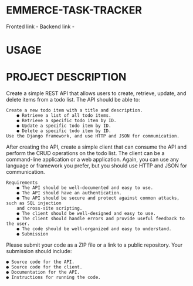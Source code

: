# EMMERCE-TASK-TRACKER

Fronted link - 
Backend link - 

# USAGE


# PROJECT DESCRIPTION

Create a simple REST API that allows users to create, retrieve, update, and delete items from a
todo list. The API should be able to:

    Create a new todo item with a title and description.
        ● Retrieve a list of all todo items.
        ● Retrieve a specific todo item by ID.
        ● Update a specific todo item by ID.
        ● Delete a specific todo item by ID.
    Use the Django framework, and use HTTP and JSON for communication.

After creating the API, create a simple client that can consume the API and perform the CRUD
operations on the todo list. The client can be a command-line application or a web application.
Again, you can use any language or framework you prefer, but you should use HTTP and JSON
for communication.

    Requirements
        ● The API should be well-documented and easy to use.
        ● The API should have an authentication.
        ● The API should be secure and protect against common attacks, such as SQL injection
        and cross-site scripting.
        ● The client should be well-designed and easy to use.
        ● The client should handle errors and provide useful feedback to the user.
        ● The code should be well-organized and easy to understand.
        ● Submission

Please submit your code as a ZIP file or a link to a public repository. Your submission
should include:

    ● Source code for the API.
    ● Source code for the client.
    ● Documentation for the API.
    ● Instructions for running the code.
